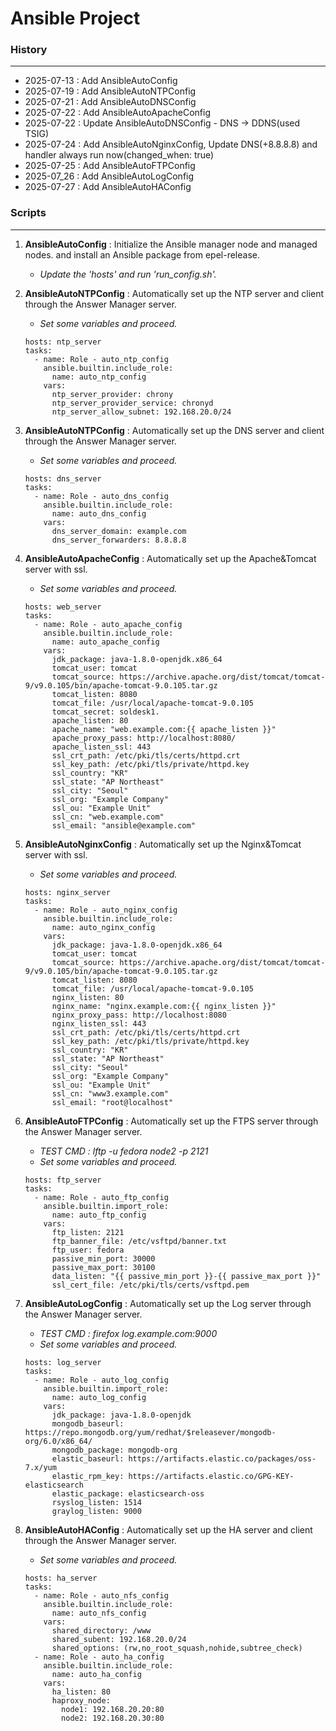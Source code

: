 # Ansible Project
### History
---
- 2025-07-13 : Add AnsibleAutoConfig
- 2025-07-19 : Add AnsibleAutoNTPConfig
- 2025-07-21 : Add AnsibleAutoDNSConfig
- 2025-07-22 : Add AnsibleAutoApacheConfig
- 2025-07-22 : Update AnsibleAutoDNSConfig - DNS -> DDNS(used TSIG)
- 2025-07-24 : Add AnsibleAutoNginxConfig, Update DNS(+8.8.8.8) and handler always run now(changed_when: true)
- 2025-07-25 : Add AnsibleAutoFTPConfig
- 2025-07_26 : Add AnsibleAutoLogConfig
- 2025-07-27 : Add AnsibleAutoHAConfig

### Scripts
---
1. **AnsibleAutoConfig** : Initialize the Ansible manager node and managed nodes. and install an Ansible package from epel-release.
    - _Update the 'hosts' and run 'run_config.sh'._
    
2. **AnsibleAutoNTPConfig** : Automatically set up the NTP server and client through the Answer Manager server.
    - _Set some variables and proceed._
    ```EXAMPLE
    hosts: ntp_server
    tasks:
      - name: Role - auto_ntp_config
        ansible.builtin.include_role:
          name: auto_ntp_config
        vars:
          ntp_server_provider: chrony
          ntp_server_provider_service: chronyd
          ntp_server_allow_subnet: 192.168.20.0/24
    ```
    
2. **AnsibleAutoNTPConfig** : Automatically set up the DNS server and client through the Answer Manager server.
    - _Set some variables and proceed._
    ```EXAMPLE
    hosts: dns_server
    tasks:
      - name: Role - auto_dns_config
        ansible.builtin.include_role:
          name: auto_dns_config
        vars:
          dns_server_domain: example.com
          dns_server_forwarders: 8.8.8.8
    ```

3. **AnsibleAutoApacheConfig** : Automatically set up the Apache&Tomcat server with ssl.
    - _Set some variables and proceed._
    ```EXAMPLE
    hosts: web_server
    tasks:
      - name: Role - auto_apache_config
        ansible.builtin.include_role:
          name: auto_apache_config
        vars:
          jdk_package: java-1.8.0-openjdk.x86_64
          tomcat_user: tomcat
          tomcat_source: https://archive.apache.org/dist/tomcat/tomcat-9/v9.0.105/bin/apache-tomcat-9.0.105.tar.gz
          tomcat_listen: 8080
          tomcat_file: /usr/local/apache-tomcat-9.0.105
          tomcat_secret: soldesk1.
          apache_listen: 80
          apache_name: "web.example.com:{{ apache_listen }}"
          apache_proxy_pass: http://localhost:8080/
          apache_listen_ssl: 443
          ssl_crt_path: /etc/pki/tls/certs/httpd.crt
          ssl_key_path: /etc/pki/tls/private/httpd.key
          ssl_country: "KR"
          ssl_state: "AP Northeast"
          ssl_city: "Seoul"
          ssl_org: "Example Company"
          ssl_ou: "Example Unit"
          ssl_cn: "web.example.com"
          ssl_email: "ansible@example.com"
    ```

4. **AnsibleAutoNginxConfig** : Automatically set up the Nginx&Tomcat server with ssl.
    - _Set some variables and proceed._
    ```EXAMPLE
    hosts: nginx_server
    tasks:
      - name: Role - auto_nginx_config
        ansible.builtin.include_role:
          name: auto_nginx_config
        vars:
          jdk_package: java-1.8.0-openjdk.x86_64
          tomcat_user: tomcat
          tomcat_source: https://archive.apache.org/dist/tomcat/tomcat-9/v9.0.105/bin/apache-tomcat-9.0.105.tar.gz
          tomcat_listen: 8080
          tomcat_file: /usr/local/apache-tomcat-9.0.105
          nginx_listen: 80
          nginx_name: "nginx.example.com:{{ nginx_listen }}"
          nginx_proxy_pass: http://localhost:8080
          nginx_listen_ssl: 443
          ssl_crt_path: /etc/pki/tls/certs/httpd.crt
          ssl_key_path: /etc/pki/tls/private/httpd.key
          ssl_country: "KR"
          ssl_state: "AP Northeast"
          ssl_city: "Seoul"
          ssl_org: "Example Company"
          ssl_ou: "Example Unit"
          ssl_cn: "www3.example.com"
          ssl_email: "root@localhost"
    ```

5. **AnsibleAutoFTPConfig** : Automatically set up the FTPS server through the Answer Manager server.
    - _TEST CMD : lftp -u fedora node2 -p 2121_
    - _Set some variables and proceed._
    ```EXAMPLE
    hosts: ftp_server
    tasks:
      - name: Role - auto_ftp_config
        ansible.builtin.import_role:
          name: auto_ftp_config
        vars:
          ftp_listen: 2121
          ftp_banner_file: /etc/vsftpd/banner.txt 
          ftp_user: fedora
          passive_min_port: 30000
          passive_max_port: 30100
          data_listen: "{{ passive_min_port }}-{{ passive_max_port }}"
          ssl_cert_file: /etc/pki/tls/certs/vsftpd.pem
    ```

6. **AnsibleAutoLogConfig** : Automatically set up the Log server through the Answer Manager server.
    - _TEST CMD : firefox log.example.com:9000_
    - _Set some variables and proceed._
    ```EXAMPLE
    hosts: log_server
    tasks:
      - name: Role - auto_log_config
        ansible.builtin.import_role:
          name: auto_log_config
        vars:
          jdk_package: java-1.8.0-openjdk
          mongodb_baseurl: https://repo.mongodb.org/yum/redhat/$releasever/mongodb-org/6.0/x86_64/
          mongodb_package: mongodb-org
          elastic_baseurl: https://artifacts.elastic.co/packages/oss-7.x/yum
          elastic_rpm_key: https://artifacts.elastic.co/GPG-KEY-elasticsearch
          elastic_package: elasticsearch-oss
          rsyslog_listen: 1514
          graylog_listen: 9000
    ```
2. **AnsibleAutoHAConfig** : Automatically set up the HA server and client through the Answer Manager server.
    - _Set some variables and proceed._
    ```EXAMPLE
    hosts: ha_server
    tasks:
      - name: Role - auto_nfs_config
        ansible.builtin.include_role:
          name: auto_nfs_config
        vars:
          shared_directory: /www
          shared_subent: 192.168.20.0/24
          shared_options: (rw,no_root_squash,nohide,subtree_check)
      - name: Role - auto_ha_config
        ansible.builtin.include_role:
          name: auto_ha_config
        vars:
          ha_listen: 80
          haproxy_node:
            node1: 192.168.20.20:80
            node2: 192.168.20.30:80
    ```
